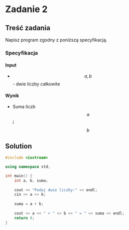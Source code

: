 # Zadanie 2

## Treść zadania

Napisz program zgodny z poniższą specyfikacją.

### Specyfikacja

#### Input

* $$a, b$$ - dwie liczby całkowite

#### Wynik

* Suma liczb $$a$$ i $$b$$ 

## Solution

```cpp
#include <iostream>

using namespace std;

int main() {
    int a, b, suma;
    
    cout << "Podaj dwie liczby:" << endl;
    cin >> a >> b;
    
    suma = a + b;
    
    cout << a << " + " << b << " = " << suma << endl;
    return 0;
}
```
